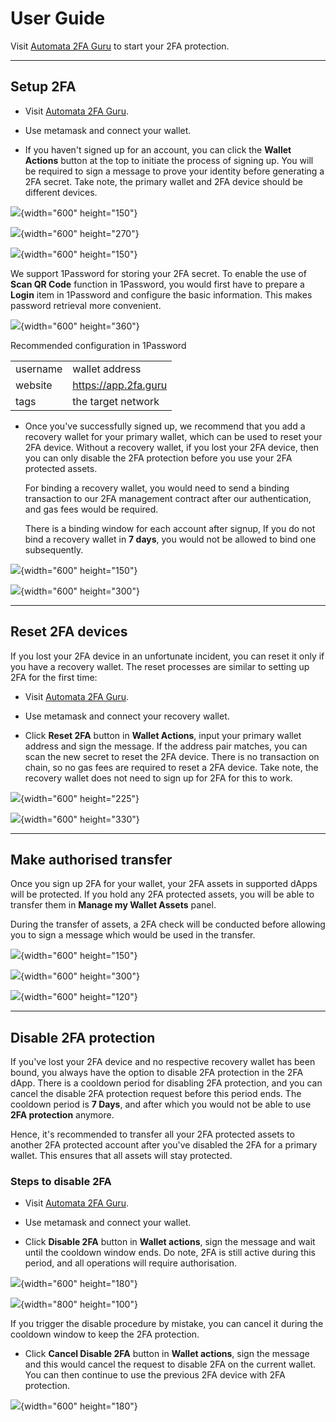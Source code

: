 # User Guide

Visit [Automata 2FA Guru](https://app.2fa.guru) to start your 2FA protection.

---

## Setup 2FA
- Visit [Automata 2FA Guru](https://app.2fa.guru).

- Use metamask and connect your wallet.

- If you haven't signed up for an account, you can click the **Wallet Actions** button at the top to initiate the process of signing up. You will be required to sign a message to prove your identity before generating a 2FA secret. Take note, the primary wallet and 2FA device should be different devices.

![](../../assets/2fa/setup-1.png){width="600" height="150"}

![](../../assets/2fa/setup-2.png){width="600" height="270"}

![](../../assets/2fa/setup-3.png){width="600" height="150"}

We support 1Password for storing your 2FA secret. To enable the use of **Scan QR Code** function in 1Password, you would first have to prepare a **Login** item in 1Password and configure the basic information. This makes password retrieval more convenient.

![](../../assets/2fa/1password.png){width="600" height="360"}

Recommended configuration in 1Password

| | |
| --- | --- |
| username | wallet address |
| website | https://app.2fa.guru |
| tags | the target network |

- Once you've successfully signed up, we recommend that you add a recovery wallet for your primary wallet, which can be used to reset your 2FA device. Without a recovery wallet, if you lost your 2FA device, then you can only disable the 2FA protection before you use your 2FA protected assets.

  For binding a recovery wallet, you would need to send a binding transaction to our 2FA management contract after our authentication, and gas fees would be required.

  There is a binding window for each account after signup, If you do not bind a recovery wallet in **7 days**, you would not be allowed to bind one subsequently.

![](../../assets/2fa/bind-1.png){width="600" height="150"}

![](../../assets/2fa/bind-2.png){width="600" height="300"}

---

## Reset 2FA devices

If you lost your 2FA device in an unfortunate incident, you can reset it only if you have a recovery wallet. The reset processes are similar to setting up 2FA for the first time:

- Visit [Automata 2FA Guru](https://app.2fa.guru).

- Use metamask and connect your recovery wallet.

- Click **Reset 2FA** button in **Wallet Actions**, input your primary wallet address and sign the message. If the address pair matches, you can scan the new secret to reset the 2FA device. There is no transaction on chain, so no gas fees are required to reset a 2FA device. Take note, the recovery wallet does not need to sign up for 2FA for this to work.

![](../../assets/2fa/reset-1.png){width="600" height="225"}

![](../../assets/2fa/reset-2.png){width="600" height="330"}

---

## Make authorised transfer

Once you sign up 2FA for your wallet, your 2FA assets in supported dApps will be protected. If you hold any 2FA protected assets, you will be able to transfer them in **Manage my Wallet Assets** panel.

During the transfer of assets, a 2FA check will be conducted before allowing you to sign a message which would be used in the transfer.

![](../../assets/2fa/transfer-1.png){width="600" height="150"}

![](../../assets/2fa/transfer-2.png){width="600" height="300"}

![](../../assets/2fa/transfer-3.png){width="600" height="120"}

---

## Disable 2FA protection

If you've lost your 2FA device and no respective recovery wallet has been bound, you always have the option to disable 2FA protection in the 2FA dApp. There is a cooldown period for disabling 2FA protection, and you can cancel the disable 2FA protection request before this period ends. The cooldown period is **7 Days**, and after which you would not be able to use **2FA protection** anymore.

Hence, it's recommended to transfer all your 2FA protected assets to another 2FA protected account after you've disabled the 2FA for a primary wallet. This ensures that all assets will stay protected.

### Steps to disable 2FA

- Visit [Automata 2FA Guru](https://app.2fa.guru).

- Use metamask and connect your wallet.

- Click **Disable 2FA** button in **Wallet actions**, sign the message and wait until the cooldown window ends. Do note, 2FA is still active during this period, and all operations will require authorisation.

![](../../assets/2fa/disable.png){width="600" height="180"}

![](../../assets/2fa/disabling.png){width="800" height="100"}

If you trigger the disable procedure by mistake, you can cancel it during the cooldown window to keep the 2FA protection.

- Click **Cancel Disable 2FA** button in **Wallet actions**, sign the message and this would cancel the request to disable 2FA on the current wallet. You can then continue to use the previous 2FA device with 2FA protection.

![](../../assets/2fa/cancel-disable.png){width="600" height="180"}
